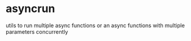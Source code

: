 # asyncrun
utils to run multiple async functions or an async functions with multiple parameters concurrently

